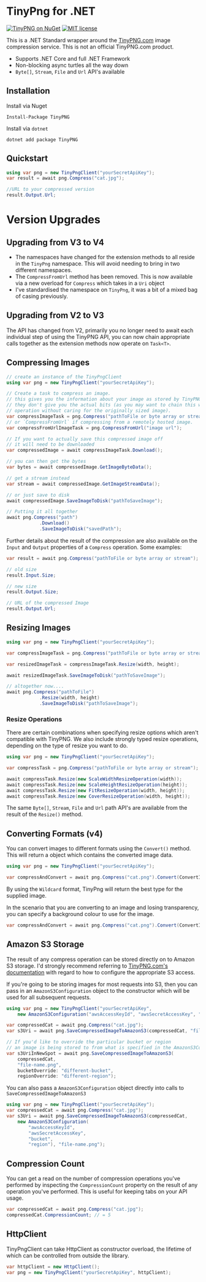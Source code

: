# TinyPng for .NET

[![TinyPNG on NuGet](https://img.shields.io/nuget/v/tinypng.svg?maxAge=2000)](https://www.nuget.org/packages/TinyPNG)
[![MIT license](https://img.shields.io/github/license/ctolkien/TinyPNG.svg?maxAge=2592000)](LICENSE)

This is a .NET Standard wrapper around the [TinyPNG.com](https://tinypng.com) image compression service. This is not an official TinyPNG.com product.

* Supports .NET Core and full .NET Framework
* Non-blocking async turtles all the way down
* `Byte[]`, `Stream`, `File` and `Url` API's available

## Installation

Install via Nuget

```
Install-Package TinyPNG
```

Install via `dotnet`

```
dotnet add package TinyPNG
```

## Quickstart
```csharp
using var png = new TinyPngClient("yourSecretApiKey");
var result = await png.Compress("cat.jpg");

//URL to your compressed version
result.Output.Url;
```

# Version Upgrades

## Upgrading from V3 to V4

* The namespaces have changed for the extension methods to all reside in the `TinyPng` namespace. This will avoid needing to bring in two different namespaces.
* The `CompressFromUrl` method has been removed. This is now available via a new overload for `Compress` which takes in a `Uri` object
* I've standardised the namespace on `TinyPng`, it was a bit of a mixed bag of casing previously.

## Upgrading from V2 to V3

The API has changed from V2, primarily you no longer need to await each individual
step of using the TinyPNG API, you can now chain appropriate calls together as
the extension methods now operate on `Task<T>`.

## Compressing Images

```csharp
// create an instance of the TinyPngClient
using var png = new TinyPngClient("yourSecretApiKey");

// Create a task to compress an image.
// this gives you the information about your image as stored by TinyPNG
// they don't give you the actual bits (as you may want to chain this with a resize
// operation without caring for the originally sized image).
var compressImageTask = png.Compress("pathToFile or byte array or stream");
// or `CompressFromUrl` if compressing from a remotely hosted image.
var compressFromUrlImageTask = png.CompressFromUrl("image url");

// If you want to actually save this compressed image off
// it will need to be downloaded
var compressedImage = await compressImageTask.Download();

// you can then get the bytes
var bytes = await compressedImage.GetImageByteData();

// get a stream instead
var stream = await compressedImage.GetImageStreamData();

// or just save to disk
await compressedImage.SaveImageToDisk("pathToSaveImage");

// Putting it all together
await png.Compress("path")
            .Download()
            .SaveImageToDisk("savedPath");
```

Further details about the result of the compression are also available on the `Input` and `Output` properties of a `Compress` operation. Some examples:
```csharp
var result = await png.Compress("pathToFile or byte array or stream");

// old size
result.Input.Size;

// new size
result.Output.Size;

// URL of the compressed Image
result.Output.Url;
```

## Resizing Images

```csharp
using var png = new TinyPngClient("yourSecretApiKey");

var compressImageTask = png.Compress("pathToFile or byte array or stream");

var resizedImageTask = compressImageTask.Resize(width, height);

await resizedImageTask.SaveImageToDisk("pathToSaveImage");

// altogether now....
await png.Compress("pathToFile")
            .Resize(width, height)
            .SaveImageToDisk("pathToSaveImage");
```

### Resize Operations

There are certain combinations when specifying resize options which aren't compatible with
TinyPNG. We also include strongly typed resize operations,
depending on the type of resize you want to do.

```csharp
using var png = new TinyPngClient("yourSecretApiKey");

var compressTask = png.Compress("pathToFile or byte array or stream");

await compressTask.Resize(new ScaleWidthResizeOperation(width));
await compressTask.Resize(new ScaleHeightResizeOperation(height));
await compressTask.Resize(new FitResizeOperation(width, height));
await compressTask.Resize(new CoverResizeOperation(width, height));
```

The same `Byte[]`, `Stream`, `File` and `Url` path API's are available from the result of the `Resize()` method.

## Converting Formats (v4)

You can convert images to different formats using the `Convert()` method. This will return a object which contains the converted image data.

```csharp
using var png = new TinyPngClient("yourSecretApiKey");

var compressAndConvert = await png.Compress("cat.png").Convert(ConvertImageFormat.Wildcard);
```

By using the `Wildcard` format, TinyPng will return the best type for the supplied image.

In the scenario that you are converting to an image and losing transparency, you can specify a background colour to use for the image.

```csharp
var compressAndConvert = await png.Compress("cat.png").Convert(ConvertImageFormat.Wildcard, "#FF0000");
```


## Amazon S3 Storage

The result of any compress operation can be stored directly on to Amazon S3 storage. I'd strongly recommend referring to [TinyPNG.com's documentation](https://tinypng.com/developers/reference) with regard to how to configure
the appropriate S3 access.

If you're going to be storing images for most requests into S3, then you can pass in an `AmazonS3Configuration` object to the constructor which will be used for all subsequent requests.

```csharp
using var png = new TinyPngClient("yourSecretApiKey",
    new AmazonS3Configuration("awsAccessKeyId", "awsSecretAccessKey", "bucket", "region"));

var compressedCat = await png.Compress("cat.jpg");
var s3Uri = await png.SaveCompressedImageToAmazonS3(compressedCat, "file-name.png");

// If you'd like to override the particular bucket or region
// an image is being stored to from what is specified in the AmazonS3Configuration:
var s3UriInNewSpot = await png.SaveCompressedImageToAmazonS3(
    compressedCat,
    "file-name.png",
    bucketOverride: "different-bucket",
    regionOverride: "different-region");
```

You can also pass a `AmazonS3Configuration` object directly into calls to `SaveCompressedImageToAmazonS3`

```csharp
using var png = new TinyPngClient("yourSecretApiKey");
var compressedCat = await png.Compress("cat.jpg");
var s3Uri = await png.SaveCompressedImageToAmazonS3(compressedCat,
    new AmazonS3Configuration(
        "awsAccessKeyId",
        "awsSecretAccessKey",
        "bucket",
        "region"), "file-name.png");
```


## Compression Count

You can get a read on the number of compression operations you've performed by inspecting the `CompressionCount` property
on the result of any operation you've performed. This is useful for keeping tabs on your API usage.

```csharp
var compressedCat = await png.Compress("cat.jpg");
compressedCat.CompressionCount; // = 5
```

## HttpClient

TinyPngClient can take HttpClient as constructor overload, the lifetime of which can be controlled from outside the library.

```csharp
var httpClient = new HttpClient();
var png = new TinyPngClient("yourSecretApiKey", httpClient);
```

